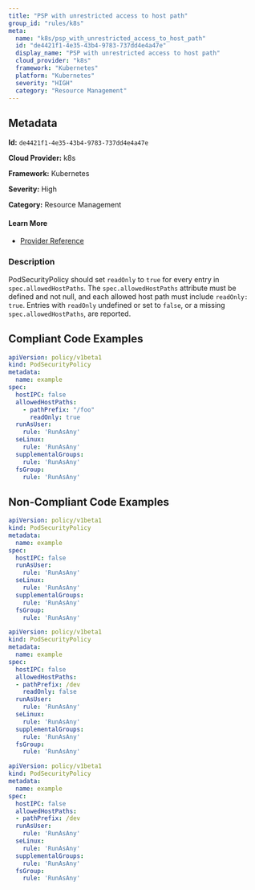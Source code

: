 ```yaml
---
title: "PSP with unrestricted access to host path"
group_id: "rules/k8s"
meta:
  name: "k8s/psp_with_unrestricted_access_to_host_path"
  id: "de4421f1-4e35-43b4-9783-737dd4e4a47e"
  display_name: "PSP with unrestricted access to host path"
  cloud_provider: "k8s"
  framework: "Kubernetes"
  platform: "Kubernetes"
  severity: "HIGH"
  category: "Resource Management"
---
```

## Metadata

**Id:** `de4421f1-4e35-43b4-9783-737dd4e4a47e`

**Cloud Provider:** k8s

**Framework:** Kubernetes

**Severity:** High

**Category:** Resource Management

#### Learn More

 - [Provider Reference](https://kubernetes.io/docs/concepts/policy/pod-security-policy/#volumes-and-file-systems)

### Description

 PodSecurityPolicy should set `readOnly` to `true` for every entry in `spec.allowedHostPaths`. The `spec.allowedHostPaths` attribute must be defined and not null, and each allowed host path must include `readOnly: true`. Entries with `readOnly` undefined or set to `false`, or a missing `spec.allowedHostPaths`, are reported.


## Compliant Code Examples
```yaml
apiVersion: policy/v1beta1
kind: PodSecurityPolicy
metadata:
  name: example
spec:
  hostIPC: false
  allowedHostPaths:
    - pathPrefix: "/foo"
      readOnly: true
  runAsUser:
    rule: 'RunAsAny'
  seLinux:
    rule: 'RunAsAny'
  supplementalGroups:
    rule: 'RunAsAny'
  fsGroup:
    rule: 'RunAsAny'

```
## Non-Compliant Code Examples
```yaml
apiVersion: policy/v1beta1
kind: PodSecurityPolicy
metadata:
  name: example
spec:
  hostIPC: false
  runAsUser:
    rule: 'RunAsAny'
  seLinux:
    rule: 'RunAsAny'
  supplementalGroups:
    rule: 'RunAsAny'
  fsGroup:
    rule: 'RunAsAny'

```

```yaml
apiVersion: policy/v1beta1
kind: PodSecurityPolicy
metadata:
  name: example
spec:
  hostIPC: false
  allowedHostPaths:
  - pathPrefix: /dev
    readOnly: false
  runAsUser:
    rule: 'RunAsAny'
  seLinux:
    rule: 'RunAsAny'
  supplementalGroups:
    rule: 'RunAsAny'
  fsGroup:
    rule: 'RunAsAny'

```

```yaml
apiVersion: policy/v1beta1
kind: PodSecurityPolicy
metadata:
  name: example
spec:
  hostIPC: false
  allowedHostPaths:
  - pathPrefix: /dev
  runAsUser:
    rule: 'RunAsAny'
  seLinux:
    rule: 'RunAsAny'
  supplementalGroups:
    rule: 'RunAsAny'
  fsGroup:
    rule: 'RunAsAny'

```
